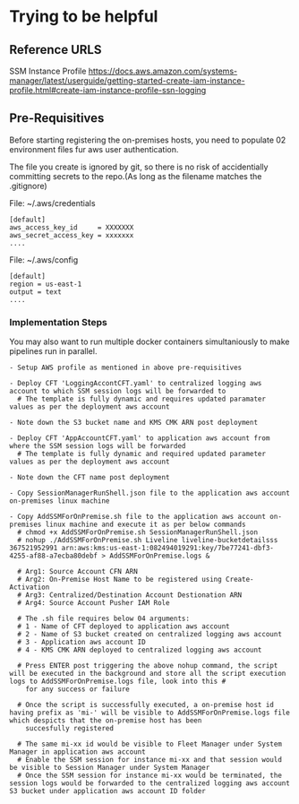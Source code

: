 # Trying to be helpful

## Reference URLS

SSM Instance Profile
https://docs.aws.amazon.com/systems-manager/latest/userguide/getting-started-create-iam-instance-profile.html#create-iam-instance-profile-ssn-logging

## Pre-Requisitives

Before starting registering the on-premises hosts, you need to populate 02 environment files fur aws user authentication. 

The file you create is ignored by git, so there is no risk of accidentially committing secrets to the repo.(As long as the filename matches the .gitignore)

File: ~/.aws/credentials
```
[default]
aws_access_key_id     = XXXXXXX
aws_secret_access_key = xxxxxxx
....
```

File: ~/.aws/config 
```
[default]
region = us-east-1
output = text
....
```

### Implementation Steps



You may also want to run multiple docker containers simultaniously to make pipelines run in parallel. 

```
- Setup AWS profile as mentioned in above pre-requisitives

- Deploy CFT 'LoggingAccontCFT.yaml' to centralized logging aws account to which SSM session logs will be forwarded to
  # The template is fully dynamic and requires updated paramater values as per the deployment aws account

- Note down the S3 bucket name and KMS CMK ARN post deployment

- Deploy CFT 'AppAccountCFT.yaml' to application aws account from where the SSM session logs will be forwarded
  # The template is fully dynamic and required updated parameter values as per the deployment aws account

- Note down the CFT name post deployment

- Copy SessionManagerRunShell.json file to the application aws account on-premises linux machine

- Copy AddSSMForOnPremise.sh file to the application aws account on-premises linux machine and execute it as per below commands
  # chmod +x AddSSMForOnPremise.sh SessionManagerRunShell.json
  # nohup ./AddSSMForOnPremise.sh Liveline liveline-bucketdetailsss 367521952991 arn:aws:kms:us-east-1:082494019291:key/7be77241-dbf3-4255-af88-a7ecba80debf > AddSSMForOnPremise.logs &

  # Arg1: Source Account CFN ARN
  # Arg2: On-Premise Host Name to be registered using Create-Activation
  # Arg3: Centralized/Destination Account Destionation ARN
  # Arg4: Source Account Pusher IAM Role
  
  # The .sh file requires below 04 arguments:
  # 1 - Name of CFT deployed to application aws account
  # 2 - Name of S3 bucket created on centralized logging aws account
  # 3 - Application aws account ID
  # 4 - KMS CMK ARN deployed to centralized logging aws account
  
  # Press ENTER post triggering the above nohup command, the script will be executed in the background and store all the script execution logs to AddSSMForOnPremise.logs file, look into this #  
    for any success or failure
  
  # Once the script is successfully executed, a on-premise host id having prefix as 'mi-' will be visible to AddSSMForOnPremise.logs file which despicts that the on-premise host has been 
    succesfully registered
  
  # The same mi-xx id would be visible to Fleet Manager under System Manager in application aws account
  # Enable the SSM session for instance mi-xx and that session would be visible to Session Manager under System Manager
  # Once the SSM session for instance mi-xx would be terminated, the session logs would be forwarded to the centralized logging aws account S3 bucket under application aws account ID folder